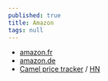```yaml
---
published: true
title: Amazon
tags: null
---
```

- [amazon.fr](https://amazon.fr/)
- [amazon.de](https://www.amazon.de/?language=en_GB)
- [Camel price tracker](https://camelcamelcamel.com/) / [HN](https://news.ycombinator.com/item?id=24783727)
